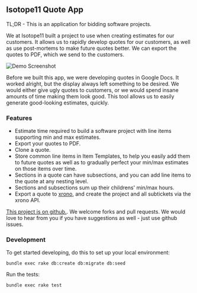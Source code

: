 ## Isotope11 Quote App
TL;DR - This is an application for bidding software projects.

We at Isotope11 built a project to use when creating estimates for our
customers.  It allows us to rapidly develop quotes for our customers, as well as
use post-mortems to make future quotes better.  We can export the quotes to PDF,
which we send to the customers.

![Demo Screenshot](https://raw.github.com/isotope11/quote_app/master/doc/quote_app_demo_pic.png)

Before we built this app, we were developing quotes in Google Docs.  It worked
alright, but the display always left something to be desired.  We would either
give ugly quotes to customers, or we would spend insane amounts of time making
them look good.  This tool allows us to easily generate good-looking estimates,
quickly.

### Features
- Estimate time required to build a software project with line items supporting
  min and max estimates.
- Export your quotes to PDF.
- Clone a quote.
- Store common line items in Item Templates, to help you easily add them to
  future quotes as well as to gradually perfect your min/max estimates on those
  items over time.
- Sections in a quote can have subsections, and you can add line items to the
  quote at any nesting level.
- Sections and subsections sum up their childrens' min/max hours.
- Export a quote to [xrono](http://github.com/isotope11/xrono), and create the project and all subtickets via the xrono API.

[This project is on github.](http://github.com/isotope11/quote_app).  We welcome forks and pull requests.  We would love
to hear from you if you have suggestions as well - just use github issues.

### Development
To get started developing, do this to set up your local environment:

    bundle exec rake db:create db:migrate db:seed

Run the tests:

    bundle exec rake test
